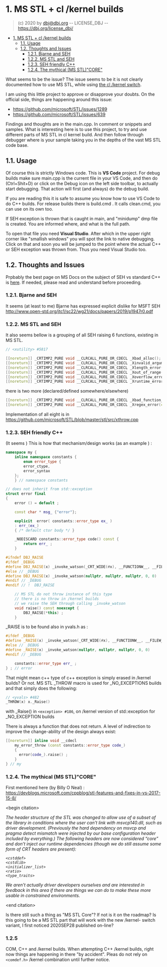 
# 1. MS STL + cl /kernel builds

> (c) 2020 by dbj@dbj.org -- LICENSE_DBJ -- https://dbj.org/license_dbj/

- [1. MS STL + cl /kernel builds](#1-ms-stl--cl-kernel-builds)
  - [1.1. Usage](#11-usage)
  - [1.2. Thoughts and Issues](#12-thoughts-and-issues)
    - [1.2.1. Bjarne and SEH](#121-bjarne-and-seh)
    - [1.2.2. MS STL and SEH](#122-ms-stl-and-seh)
    - [1.2.3. SEH friendly C++](#123-seh-friendly-c)
    - [1.2.4. The mythical (MS STL)"CORE"](#124-the-mythical-ms-stlcore)


What seems to be the issue? The issue seems to be it is not clearly documented how to use MS STL, while using [the cl /kernel switch](https://docs.microsoft.com/en-us/cpp/build/reference/kernel-create-kernel-mode-binary?view=vs-2019).

I am using this little project to approve or disapprove your doubts. On the official side, things are happening around this issue:

- https://github.com/microsoft/STL/issues/1289
- https://github.com/microsoft/STL/issues/639


Findings and thoughts are in the main.cpp. In comment or snippets and samples. What is interesting here is to use this project, to try and use different parts of MS STL in cl kernel build. And then follow through debugger where is your sample taking you in the depths of the vast MS STL code base.

## 1.1. Usage

Of course this is strictly Windows code. This is **VS Code** project. For debug builds make sure main.cpp is the current file in your VS Code, and then do (Ctrl+Shit+D) or click on the Debug icon on the left side toolbar, to actually start debugging. That action will first (and always) do the  debug build. 

If you are reading this it is safe to assume you know how to use VS Code to do C++ builds. For release builds there is build.cmd . It calls clean.cmd, you can use on its own too.

If SEH exception is thrown that is caught in main, and "minidump" dmp file is created. You are informed where, and what is the full path.

To open that file you need **Visual Studio**. After which in the upper right corner like "smallish windows" you will spot the link to native debugging. Click on that and soon you will be jumped to the point where the actual C++ or SEH exception was thrown from. Thus you need Visual Studio too.

## 1.2. Thoughts and Issues

Prpbably the best page on MS Docs on the subject of SEH vs standard C++ is [here](https://docs.microsoft.com/en-us/cpp/build/reference/eh-exception-handling-model?view=vs-2019#default-exception-handling-behavior). If needed, please read and understand before proceeding.

### 1.2.1. Bjarne and SEH

It seems (at least to me) Bjarne has expressed explicit dislike for MSFT SEH
http://www.open-std.org/jtc1/sc22/wg21/docs/papers/2019/p1947r0.pdf

### 1.2.2. MS STL and SEH
It also seems bellow is a grouping of all SEH raising 6 functions, existing in MS STL.
```cpp
// <xutility> #5817

[[noreturn]] _CRTIMP2_PURE void __CLRCALL_PURE_OR_CDECL _Xbad_alloc();
[[noreturn]] _CRTIMP2_PURE void __CLRCALL_PURE_OR_CDECL _Xinvalid_argument(_In_z_ const char*);
[[noreturn]] _CRTIMP2_PURE void __CLRCALL_PURE_OR_CDECL _Xlength_error(_In_z_ const char*);
[[noreturn]] _CRTIMP2_PURE void __CLRCALL_PURE_OR_CDECL _Xout_of_range(_In_z_ const char*);
[[noreturn]] _CRTIMP2_PURE void __CLRCALL_PURE_OR_CDECL _Xoverflow_error(_In_z_ const char*);
[[noreturn]] _CRTIMP2_PURE void __CLRCALL_PURE_OR_CDECL _Xruntime_error(_In_z_ const char*);
```
there is two more (declared/defined somewhere/elsewhere)
```cpp
[[noreturn]] _CRTIMP2_PURE void __CLRCALL_PURE_OR_CDECL _Xbad_function_call();
[[noreturn]] _CRTIMP2_PURE void __CLRCALL_PURE_OR_CDECL _Xregex_error(const regex_constants::error_type _Code);
```

Implementation of all eight is in https://github.com/microsoft/STL/blob/master/stl/src/xthrow.cpp

### 1.2.3. SEH friendly C++
(It seems ) This is how that mechanism/design works (as an example ) :
```cpp
namespace my {
    inline namespace constants {
        enum error_type { 
        error_ctype,
        error_syntax
    };
    } // namespace constants

// does not inherit from std::exception
struct error final 
{ 
    error () = default ;

    const char * msg_ {"error"};

    explicit  error( constants::error_type ex_ ) 
    : err_(ex_) 
    { /* default ctor body */ }

    _NODISCARD constants::error_type code() const {
        return err_ ;
    }

#ifndef DBJ_RAISE 
#ifdef _DEBUG
#define DBJ_RAISE(x) _invoke_watson(_CRT_WIDE(#x), __FUNCTIONW__, __FILEW__, __LINE__, 0)
#else // _DEBUG
#define DBJ_RAISE(x) _invoke_watson(nullptr, nullptr, nullptr, 0, 0)
#endif // _DEBUG    
#endif // !  DBJ_RAISE

    // MS STL do not throw instance of this type
    // there is no throw in /kernel builds
    // we raise the SEH through calling _invoke_watson
    void raise() const noexcept { 
        DBJ_RAISE(*this) ;
    }

```
 _RAISE is to be found also in yvals.h as :
```cpp
#ifdef _DEBUG
#define _RAISE(x) _invoke_watson(_CRT_WIDE(#x), __FUNCTIONW__, __FILEW__, __LINE__, 0)
#else // _DEBUG
#define _RAISE(x) _invoke_watson(nullptr, nullptr, nullptr, 0, 0)
#endif // _DEBUG

    constants::error_type err_ ;
} ; // error
```
That might mean c++ type of c++ exception is simply erased in /kernel builds?
Or not. MS STL _THROW macro is used for _NO_EXCEPTIONS builds and that simply does the following:

```cpp
// <yvals> #482
_THROW(x) x._Raise()
```
with _Raise() in `<exception> #186`, on /kernel version of std::exception for _NO_EXCEPTION builds

There is always a function that does not return. A level of indirection to improve the change-ability of the design always exist:
```cpp
[[noreturn]] inline void __cdecl 
    my_error_throw (const constants::error_type code_) 
    {
      error(code_).raise() ;
    }
} // my
```

### 1.2.4. The mythical (MS STL)"CORE"

First mentioned here (by Billy O Neal) :
https://devblogs.microsoft.com/cppblog/stl-features-and-fixes-in-vs-2017-15-8/

\<begin citation>

<i>
The header structure of the STL was changed to allow use of a subset of the library in 
conditions where the user can’t link with msvcp140.dll, such as driver development. 
(Previously the hard dependency on msvcp and pragma detect mismatch were injected by our 
base configuration header included by everything.) The following headers are now 
considered “core” and don’t inject our runtime dependencies (though we do still assume 
some form of CRT headers are present):

```
<cstddef>
<cstdlib>
<initializer_list>
<ratio>
<type_traits>
```

We aren’t actually driver developers ourselves and are interested in feedback
 in this area if there are things we can do to make these more usable in constrained environments.
 </i>

 \<end citation>

 Is there still such a thing as "MS STL Core"? If not is it on the roadmap? Is this going to be a MS STL part that will work with the new /kernel- switch variant, I first noticed 2020SEP28 published on-line?
 
 ### 1.2.5
 
 COM, C++ and /kernel builds. When attempting C++ /kernel builds, right now things are happening in there "by accident". Pleas do not rely on `<comdef.h>` /kernel combination until further notice.



